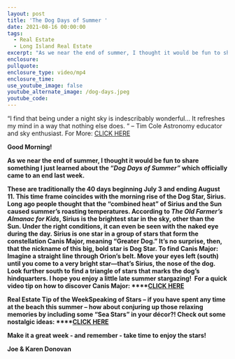 ```yaml
---
layout: post
title: 'The Dog Days of Summer '
date: 2021-08-16 00:00:00
tags:
  - Real Estate
  - Long Island Real Estate
excerpt: "As we near the end of summer, I thought it would be fun to share something I just learned about the “Dog Days of Summer”\_which officially came to an end last week."
enclosure:
pullquote:
enclosure_type: video/mp4
enclosure_time:
use_youtube_image: false
youtube_alternate_image: /dog-days.jpeg
youtube_code:
---
```

“I find that being under a night sky is indescribably wonderful… It refreshes my mind in a way that nothing else does. “ – Tim Cole Astronomy educator and sky enthusiast. For More:&nbsp;[CLICK HERE](https://youtu.be/8EHuof1lrx8)

**Good Morning\!&nbsp;**

**As we near the end of summer, I thought it would be fun to share something I just learned about the “*Dog Days of Summer”*&nbsp;which officially came to an end last week.**

**These are traditionally the 40 days beginning July 3 and ending August 11. This time frame coincides with the morning rise of the Dog Star, Sirius. Long ago people thought that the “combined heat” of Sirius and the Sun caused summer’s roasting temperatures. According to&nbsp;*The Old Farmer’s Almanac for Kids*, Sirius is the brightest star in the sky, other than the Sun. Under the right conditions, it can even be seen with the naked eye during the day. Sirius is one star in a group of stars that form the constellation Canis Major, meaning “Greater Dog.” It’s no surprise, then, that the nickname of this big, bold star is Dog Star. To find Canis Major: Imagine a straight line through Orion’s belt. Move your eyes left (south) until you come to a very bright star—that’s Sirius, the nose of the dog. Look further south to find a triangle of stars that marks the dog’s hindquarters. I hope you enjoy a little late summer stargazing\! &nbsp;For a quick video tip on how to discover Canis Major:&nbsp;****[CLICK HERE](https://youtu.be/fqwJf_iumlQ?t=27)**

**Real Estate Tip of the WeekSpeaking of Stars – if you have spent any time at the beach this summer – how about conjuring up those relaxing memories by including some “Sea Stars” in your décor?\! Check out some nostalgic ideas:&nbsp;****[CLICK HERE](https://www.digsdigs.com/how-to-decorate-with-sea-stars-34-examples/)**

**Make it a great week - and remember - take time to enjoy the stars\!**

**Joe & Karen Donovan**
